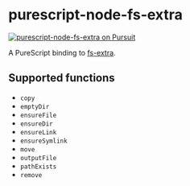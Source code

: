 # purescript-node-fs-extra

[![purescript-node-fs-extra on Pursuit](https://pursuit.purescript.org/packages/purescript-node-fs-extra/badge)](https://pursuit.purescript.org/packages/purescript-node-fs-extra)

A PureScript binding to [fs-extra](https://www.npmjs.com/package/fs-extra).


## Supported functions

- `copy`
- `emptyDir`
- `ensureFile`
- `ensureDir`
- `ensureLink`
- `ensureSymlink`
- `move`
- `outputFile`
- `pathExists`
- `remove`
